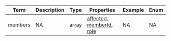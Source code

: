 |Term | Description | Type | Properties | Example | Enum|
| ---| ---| ---| ---| ---| --- |
| members | NA | array | [affected](./affected.md), [memberId](./memberId.md), [role](./role.md) | NA | NA|
